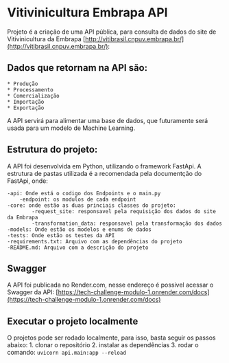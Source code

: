 # Vitivinicultura Embrapa API

Projeto é a criação de uma API pública, para consulta de dados do site de Vitivinicultura da Embrapa [http://vitibrasil.cnpuv.embrapa.br/](http://vitibrasil.cnpuv.embrapa.br/):

## Dados que retornam na API são:
    * Produção
    * Processamento
    * Comercialização
    * Importação
    * Exportação

A API servirá para alimentar uma base de dados, que futuramente será usada para um modelo de Machine Learning.


## Estrutura do projeto:
    
A API foi desenvolvida em Python, utilizando o framework FastApi. 
A estrutura de pastas utilizada é a recomendada pela documentção do FastApi, onde:

    -api: Onde está o codigo dos Endpoints e o main.py
        -endpoint: os modulos de cada endpoint
    -core: onde estão as duas princiais classes do projeto:
            -request_site: responsavel pela requisição dos dados do site da Embrapa
            -transformation_data: responsavel pela transformação dos dados
    -models: Onde estão os modelos e enums de dados
    -tests: Onde estão os testes da API
    -requirements.txt: Arquivo com as dependências do projeto
    -README.md: Arquivo com a descrição do projeto

## Swagger

A API foi publicada no Render.com, nesse endereço é possivel acessar o Swagger da API:
    [https://tech-challenge-modulo-1.onrender.com/docs](https://tech-challenge-modulo-1.onrender.com/docs)

## Executar o projeto localmente

O projetos pode ser rodado localmente, para isso, basta seguir os passos abaixo:
    1. clonar o repositório
    2. instalar as dependências 
    3. rodar o comando: `uvicorn api.main:app --reload`



